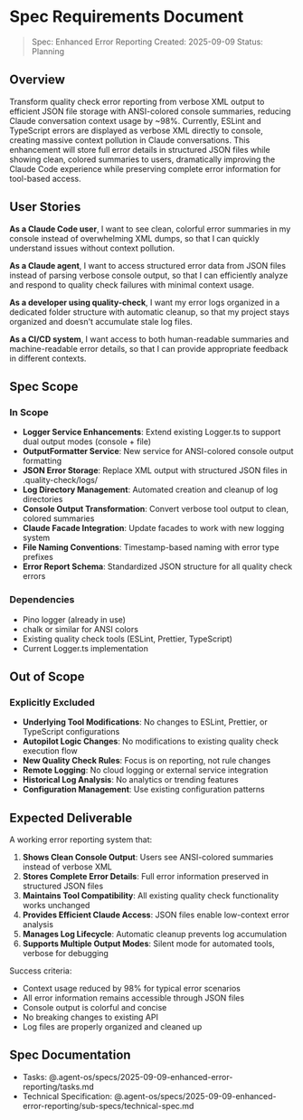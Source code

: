 # Spec Requirements Document

> Spec: Enhanced Error Reporting Created: 2025-09-09 Status: Planning

## Overview

Transform quality check error reporting from verbose XML output to efficient JSON file storage with ANSI-colored console summaries, reducing Claude conversation context usage by ~98%. Currently, ESLint and TypeScript errors are displayed as verbose XML directly to console, creating massive context pollution in Claude conversations. This enhancement will store full error details in structured JSON files while showing clean, colored summaries to users, dramatically improving the Claude Code experience while preserving complete error information for tool-based access.

## User Stories

**As a Claude Code user**, I want to see clean, colorful error summaries in my console instead of overwhelming XML dumps, so that I can quickly understand issues without context pollution.

**As a Claude agent**, I want to access structured error data from JSON files instead of parsing verbose console output, so that I can efficiently analyze and respond to quality check failures with minimal context usage.

**As a developer using quality-check**, I want my error logs organized in a dedicated folder structure with automatic cleanup, so that my project stays organized and doesn't accumulate stale log files.

**As a CI/CD system**, I want access to both human-readable summaries and machine-readable error details, so that I can provide appropriate feedback in different contexts.

## Spec Scope

### In Scope
- **Logger Service Enhancements**: Extend existing Logger.ts to support dual output modes (console + file)
- **OutputFormatter Service**: New service for ANSI-colored console output formatting
- **JSON Error Storage**: Replace XML output with structured JSON files in .quality-check/logs/
- **Log Directory Management**: Automated creation and cleanup of log directories
- **Console Output Transformation**: Convert verbose tool output to clean, colored summaries
- **Claude Facade Integration**: Update facades to work with new logging system
- **File Naming Conventions**: Timestamp-based naming with error type prefixes
- **Error Report Schema**: Standardized JSON structure for all quality check errors

### Dependencies
- Pino logger (already in use)
- chalk or similar for ANSI colors
- Existing quality check tools (ESLint, Prettier, TypeScript)
- Current Logger.ts implementation

## Out of Scope

### Explicitly Excluded
- **Underlying Tool Modifications**: No changes to ESLint, Prettier, or TypeScript configurations
- **Autopilot Logic Changes**: No modifications to existing quality check execution flow
- **New Quality Check Rules**: Focus is on reporting, not rule changes
- **Remote Logging**: No cloud logging or external service integration
- **Historical Log Analysis**: No analytics or trending features
- **Configuration Management**: Use existing configuration patterns

## Expected Deliverable

A working error reporting system that:

1. **Shows Clean Console Output**: Users see ANSI-colored summaries instead of verbose XML
2. **Stores Complete Error Details**: Full error information preserved in structured JSON files
3. **Maintains Tool Compatibility**: All existing quality check functionality works unchanged
4. **Provides Efficient Claude Access**: JSON files enable low-context error analysis
5. **Manages Log Lifecycle**: Automatic cleanup prevents log accumulation
6. **Supports Multiple Output Modes**: Silent mode for automated tools, verbose for debugging

Success criteria:
- Context usage reduced by 98% for typical error scenarios
- All error information remains accessible through JSON files
- Console output is colorful and concise
- No breaking changes to existing API
- Log files are properly organized and cleaned up

## Spec Documentation

- Tasks: @.agent-os/specs/2025-09-09-enhanced-error-reporting/tasks.md
- Technical Specification: @.agent-os/specs/2025-09-09-enhanced-error-reporting/sub-specs/technical-spec.md